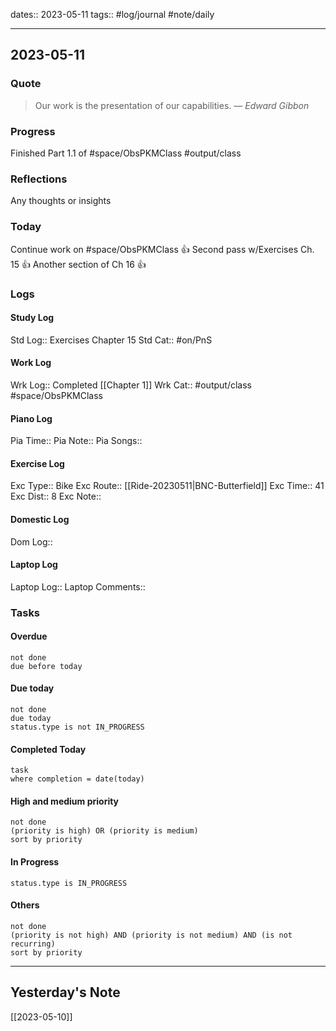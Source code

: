 dates:: 2023-05-11
tags:: #log/journal #note/daily 

---
## 2023-05-11

### Quote

> Our work is the presentation of our capabilities.
> — <cite>Edward Gibbon</cite>


### Progress

Finished Part 1.1 of #space/ObsPKMClass #output/class 

### Reflections

Any thoughts or insights

### Today
Continue work on #space/ObsPKMClass 👍
Second pass w/Exercises Ch. 15 👍
Another section of Ch 16 👍

### Logs

#### Study Log
Std Log:: Exercises Chapter 15
Std Cat:: #on/PnS 

#### Work Log
Wrk Log:: Completed [[Chapter 1]]
Wrk Cat:: #output/class #space/ObsPKMClass 

#### Piano Log

Pia Time:: 
Pia Note:: 
Pia Songs:: 

#### Exercise Log

Exc Type:: Bike
Exc Route:: [[Ride-20230511|BNC-Butterfield]]
Exc Time:: 41
Exc Dist:: 8
Exc Note:: 

#### Domestic Log

Dom Log:: 

#### Laptop Log

Laptop Log:: 
Laptop Comments::

### Tasks

#### Overdue

```tasks
not done
due before today
```


#### Due today

```tasks
not done
due today
status.type is not IN_PROGRESS
```

#### Completed Today

```dataview
task
where completion = date(today)
```


#### High and medium priority

```tasks
not done
(priority is high) OR (priority is medium)
sort by priority
```

#### In Progress

```tasks
status.type is IN_PROGRESS
```

#### Others

```tasks
not done
(priority is not high) AND (priority is not medium) AND (is not recurring)
sort by priority
```


---
## Yesterday's Note

[[2023-05-10]]


